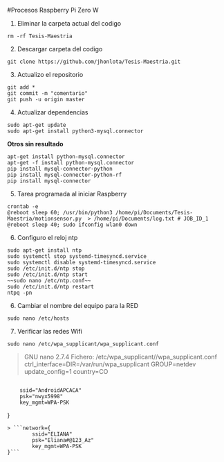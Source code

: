 #Procesos Raspberry Pi Zero W

1. Eliminar la carpeta actual del codigo
```
rm -rf Tesis-Maestria
```
2. Descargar carpeta del codigo
```
git clone https://github.com/jhonlota/Tesis-Maestria.git
```
3. Actualizo el repositorio
```
git add *
git commit -m "comentario"
git push -u origin master
```
4. Actualizar dependencias
```
sudo apt-get update
sudo apt-get install python3-mysql.connector
```
**Otros sin resultado**
>
```
apt-get install python-mysql.connector
apt-get -f install python-mysql.connector
pip install mysql-connector-python
pip install mysql-connector-python-rf
pip install mysql-connector
```
5. Tarea programada al iniciar Raspberry
```
crontab -e
@reboot sleep 60; /usr/bin/python3 /home/pi/Documents/Tesis-Maestria/motionsensor.py  > /home/pi/Documents/log.txt # JOB_ID_1
@reboot sleep 40; sudo ifconfig wlan0 down
```
6. Configuro el reloj ntp
```
sudo apt-get install ntp
sudo systemctl stop systemd-timesyncd.service
sudo systemctl disable systemd-timesyncd.service
sudo /etc/init.d/ntp stop
sudo /etc/init.d/ntp start
~~sudo nano /etc/ntp.conf~~
sudo /etc/init.d/ntp restart
ntpq -pn
```

6. Cambiar el nombre del equipo para la RED
```
sudo nano /etc/hosts
```
7. Verificar las redes Wifi
```
sudo nano /etc/wpa_supplicant/wpa_supplicant.conf 
```
> GNU nano 2.7.4 Fichero: /etc/wpa_supplicant//wpa_supplicant.conf              
> ctrl_interface=DIR=/var/run/wpa_supplicant GROUP=netdev
> update_config=1
> country=CO

> ```network={
        ssid="AndroidAPCACA"
        psk="nwyx5998"
        key_mgmt=WPA-PSK
}
```
> ```network={
        ssid="ELIANA"
        psk="Eliana#@123_Az"
        key_mgmt=WPA-PSK
}```





